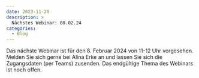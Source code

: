 ```yaml
---
date: 2023-11-20
description: >
  Nächstes Webinar: 08.02.24
categories:
  - Blog
---
```


Das nächste Webinar ist für den 8. Februar 2024 von 11-12 Uhr vorgesehen. Melden Sie sich gerne bei Alina Erke an und lassen Sie sich die Zugangsdaten (per Teams) zusenden.
Das endgültige Thema des Webinars ist noch offen. 
